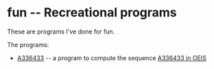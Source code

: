 # fun -- Recreational programs

These are programs I've done for fun.

The programs:
* [A336433](A336433) -- a program to compute the sequence
[A336433 in OEIS](https://oeis.org/A336433)
